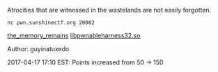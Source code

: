 Atrocities that are witnessed in the wastelands are not easily forgotten.

`nc pwn.sunshinectf.org 20002`

[the_memory_remains](http://pwn.sunshinectf.org/the_memory_remains)
[libpwnableharness32.so](http://pwn.sunshinectf.org/libpwnableharness32.so)

Author: guyinatuxedo

2017-04-17 17:10 EST: Points increased from 50 -> 150
